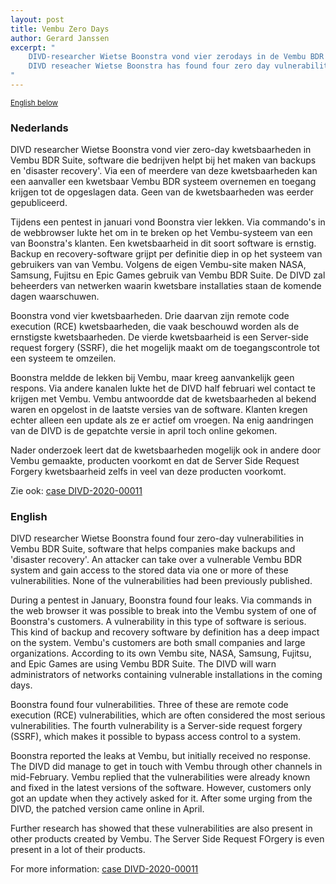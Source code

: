 ```yaml
---
layout: post
title: Vembu Zero Days
author: Gerard Janssen
excerpt: "
	DIVD-researcher Wietse Boonstra vond vier zerodays in de Vembu BDR en gerelateeerde software / 
	DIVD reseacher Wietse Boonstra has found four zero day vulnerabilities in Vembu BDR and related software
"
---
```

<p>
	<small><a href='{{ page.url }}#english'>English below</a></small>
</p>


### Nederlands

DIVD researcher Wietse Boonstra vond vier zero-day kwetsbaarheden in Vembu BDR Suite, software die bedrijven helpt bij het maken van backups en 'disaster recovery'. Via een of meerdere van deze kwetsbaarheden kan een aanvaller een kwetsbaar Vembu BDR systeem overnemen en toegang krijgen tot de opgeslagen data. Geen van de kwetsbaarheden was eerder gepubliceerd.
 
Tijdens een pentest in januari vond Boonstra vier lekken. Via commando's in de webbrowser lukte het om in te breken op het Vembu-systeem van een van Boonstra's klanten. Een kwetsbaarheid in dit soort software is ernstig. Backup en recovery-software grijpt per definitie diep in op het systeem van gebruikers van van Vembu. Volgens de eigen Vembu-site maken NASA, Samsung, Fujitsu en Epic Games gebruik van Vembu BDR Suite. De DIVD zal beheerders van netwerken waarin kwetsbare installaties staan de komende dagen waarschuwen.

Boonstra vond vier kwetsbaarheden. Drie daarvan zijn remote code execution (RCE) kwetsbaarheden, die vaak beschouwd worden als de ernstigste kwetsbaarheden. De vierde kwetsbaarheid is een Server-side request forgery (SSRF), die het mogelijk maakt om de toegangscontrole tot een systeem te omzeilen.

Boonstra meldde de lekken bij Vembu, maar kreeg aanvankelijk geen respons. Via andere kanalen lukte het de DIVD half februari wel contact te krijgen met Vembu. Vembu antwoordde dat de kwetsbaarheden al bekend waren en opgelost in de laatste versies van de software. Klanten kregen echter alleen een update als ze er actief om vroegen. Na enig aandringen van de DIVD is de gepatchte versie in april toch online gekomen. 

Nader onderzoek leert dat de kwetsbaarheden mogelijk ook in andere door Vembu gemaakte, producten voorkomt en dat de Server Side Request Forgery kwetsbaarheid zelfs in veel van deze producten voorkomt.


Zie ook: [case DIVD-2020-00011](/DIVD-2020-00011/)


### English

DIVD researcher Wietse Boonstra found four zero-day vulnerabilities in Vembu BDR Suite, software that helps companies make backups and 'disaster recovery'. An attacker can take over a vulnerable Vembu BDR system and gain access to the stored data via one or more of these vulnerabilities. None of the vulnerabilities had been previously published.
 
During a pentest in January, Boonstra found four leaks. Via commands in the web browser it was possible to break into the Vembu system of one of Boonstra's customers. A vulnerability in this type of software is serious. This kind of backup and recovery software by definition has a deep impact on the system. Vembu's customers are both small companies and large organizations. According to its own Vembu site, NASA, Samsung, Fujitsu, and Epic Games are using Vembu BDR Suite. The DIVD will warn administrators of networks containing vulnerable installations in the coming days.

Boonstra found four vulnerabilities. Three of these are remote code execution (RCE) vulnerabilities, which are often considered the most serious vulnerabilities. The fourth vulnerability is a Server-side request forgery (SSRF), which makes it possible to bypass access control to a system.

Boonstra reported the leaks at Vembu, but initially received no response. The DIVD did manage to get in touch with Vembu through other channels in mid-February. Vembu replied that the vulnerabilities were already known and fixed in the latest versions of the software. However, customers only got an update when they actively asked for it. After some urging from the DIVD, the patched version came online in April.

Further research has showed that these vulnerabilities are also present in other products created by Vembu. The Server Side Request FOrgery is even present in a lot of their products.


For more information: [case DIVD-2020-00011](/DIVD-2020-00011/)
